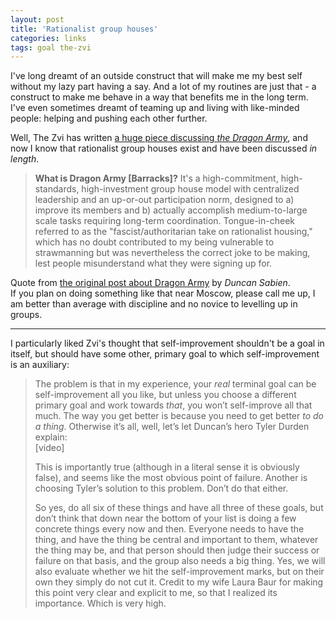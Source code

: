 ```yaml
---
layout: post
title: 'Rationalist group houses'
categories: links
tags: goal the-zvi
---
```



I've long dreamt of an outside construct that will make me my best self without my lazy part having a say. And a lot of my routines are just that - a construct to make me behave in a way that benefits me in the long term. I've even sometimes dreamt of teaming up and living with like-minded people: helping and pushing each other further.  

Well, The Zvi has written [a huge piece discussing _the Dragon Army_](https://thezvi.wordpress.com/2017/06/24/on-dragon-army/), and now I know that rationalist group houses exist and have been discussed _in length_.  
> **What is Dragon Army [Barracks]?**  It's a high-commitment, high-standards, high-investment group house model with centralized leadership and an up-or-out participation norm, designed to a) improve its members and b) actually accomplish medium-to-large scale tasks requiring long-term coordination.  Tongue-in-cheek referred to as the "fascist/authoritarian take on rationalist housing," which has no doubt contributed to my being vulnerable to strawmanning but was nevertheless the correct joke to be making, lest people misunderstand what they were signing up for.  

Quote from [the original post about Dragon Army](http://lesswrong.com/lw/p23/dragon_army_theory_charter_30min_read/) by _Duncan Sabien_.  
If you plan on doing something like that near Moscow, please call me up, I am better than average with discipline and no novice to levelling up in groups.  
  
------


I particularly liked Zvi's thought that self-improvement shouldn't be a goal in itself, but should have some other, primary goal to which self-improvement is an auxiliary:

> The problem is that in my experience, your _real_ terminal goal can be self-improvement all you like, but unless you choose a different primary goal and work towards _that_, you won’t self-improve all that much. The way you get better is because you need to get better _to do a thing_. Otherwise it’s all, well, let’s let Duncan’s hero Tyler Durden explain:  
> [video]  
>  
> This is importantly true (although in a literal sense it is obviously false), and seems like the most obvious point of failure. Another is choosing Tyler’s solution to this problem. Don’t do that either.  
>  
> So yes, do all six of these things and have all three of these goals, but don’t think that down near the bottom of your list is doing a few concrete things every now and then. Everyone needs to have the thing, and have the thing be central and important to them, whatever the thing may be, and that person should then judge their success or failure on that basis, and the group also needs a big thing. Yes, we will also evaluate whether we hit the self-improvement marks, but on their own they simply do not cut it. Credit to my wife Laura Baur for making this point very clear and explicit to me, so that I realized its importance. Which is very high. 